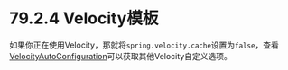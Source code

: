 # 79.2.4 Velocity模板

如果你正在使用Velocity，那就将`spring.velocity.cache`设置为`false`，查看[VelocityAutoConfiguration](http://github.com/spring-projects/spring-boot/tree/master/spring-boot-autoconfigure/src/main/java/org/springframework/boot/autoconfigure/velocity/VelocityAutoConfiguration.java)可以获取其他Velocity自定义选项。

